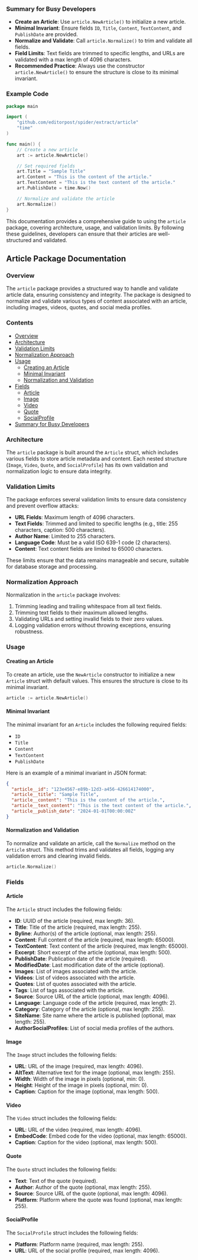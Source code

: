 
### Summary for Busy Developers

- **Create an Article**: Use `article.NewArticle()` to initialize a new article.
- **Minimal Invariant**: Ensure fields `ID`, `Title`, `Content`, `TextContent`, and `PublishDate` are provided.
- **Normalize and Validate**: Call `article.Normalize()` to trim and validate all fields.
- **Field Limits**: Text fields are trimmed to specific lengths, and URLs are validated with a max length of 4096 characters.
- **Recommended Practice**: Always use the constructor `article.NewArticle()` to ensure the structure is close to its minimal invariant.

### Example Code

```go
package main

import (
    "github.com/editorpost/spider/extract/article"
    "time"
)

func main() {
    // Create a new article
    art := article.NewArticle()

    // Set required fields
    art.Title = "Sample Title"
    art.Content = "This is the content of the article."
    art.TextContent = "This is the text content of the article."
    art.PublishDate = time.Now()

    // Normalize and validate the article
    art.Normalize()
}
```

This documentation provides a comprehensive guide to using the `article` package, covering architecture, usage, and validation limits. By following these guidelines, developers can ensure that their articles are well-structured and validated.
## Article Package Documentation

### Overview

The `article` package provides a structured way to handle and validate article data, ensuring consistency and integrity. The package is designed to normalize and validate various types of content associated with an article, including images, videos, quotes, and social media profiles.

### Contents

- [Overview](#overview)
- [Architecture](#architecture)
- [Validation Limits](#validation-limits)
- [Normalization Approach](#normalization-approach)
- [Usage](#usage)
    - [Creating an Article](#creating-an-article)
    - [Minimal Invariant](#minimal-invariant)
    - [Normalization and Validation](#normalization-and-validation)
- [Fields](#fields)
    - [Article](#article)
    - [Image](#image)
    - [Video](#video)
    - [Quote](#quote)
    - [SocialProfile](#socialprofile)
- [Summary for Busy Developers](#summary-for-busy-developers)

### Architecture

The `article` package is built around the `Article` struct, which includes various fields to store article metadata and content. Each nested structure (`Image`, `Video`, `Quote`, and `SocialProfile`) has its own validation and normalization logic to ensure data integrity.

### Validation Limits

The package enforces several validation limits to ensure data consistency and prevent overflow attacks:

- **URL Fields**: Maximum length of 4096 characters.
- **Text Fields**: Trimmed and limited to specific lengths (e.g., title: 255 characters, caption: 500 characters).
- **Author Name**: Limited to 255 characters.
- **Language Code**: Must be a valid ISO 639-1 code (2 characters).
- **Content**: Text content fields are limited to 65000 characters.

These limits ensure that the data remains manageable and secure, suitable for database storage and processing.

### Normalization Approach

Normalization in the `article` package involves:

1. Trimming leading and trailing whitespace from all text fields.
2. Trimming text fields to their maximum allowed lengths.
3. Validating URLs and setting invalid fields to their zero values.
4. Logging validation errors without throwing exceptions, ensuring robustness.

### Usage

#### Creating an Article

To create an article, use the `NewArticle` constructor to initialize a new `Article` struct with default values. This ensures the structure is close to its minimal invariant.

```go
article := article.NewArticle()
```

#### Minimal Invariant

The minimal invariant for an `Article` includes the following required fields:

- `ID`
- `Title`
- `Content`
- `TextContent`
- `PublishDate`

Here is an example of a minimal invariant in JSON format:

```json
{
  "article__id": "123e4567-e89b-12d3-a456-426614174000",
  "article__title": "Sample Title",
  "article__content": "This is the content of the article.",
  "article__text_content": "This is the text content of the article.",
  "article__publish_date": "2024-01-01T00:00:00Z"
}
```

#### Normalization and Validation

To normalize and validate an article, call the `Normalize` method on the `Article` struct. This method trims and validates all fields, logging any validation errors and clearing invalid fields.

```go
article.Normalize()
```

### Fields

#### Article

The `Article` struct includes the following fields:

- **ID**: UUID of the article (required, max length: 36).
- **Title**: Title of the article (required, max length: 255).
- **Byline**: Author(s) of the article (optional, max length: 255).
- **Content**: Full content of the article (required, max length: 65000).
- **TextContent**: Text content of the article (required, max length: 65000).
- **Excerpt**: Short excerpt of the article (optional, max length: 500).
- **PublishDate**: Publication date of the article (required).
- **ModifiedDate**: Last modification date of the article (optional).
- **Images**: List of images associated with the article.
- **Videos**: List of videos associated with the article.
- **Quotes**: List of quotes associated with the article.
- **Tags**: List of tags associated with the article.
- **Source**: Source URL of the article (optional, max length: 4096).
- **Language**: Language code of the article (required, max length: 2).
- **Category**: Category of the article (optional, max length: 255).
- **SiteName**: Site name where the article is published (optional, max length: 255).
- **AuthorSocialProfiles**: List of social media profiles of the authors.

#### Image

The `Image` struct includes the following fields:

- **URL**: URL of the image (required, max length: 4096).
- **AltText**: Alternative text for the image (optional, max length: 255).
- **Width**: Width of the image in pixels (optional, min: 0).
- **Height**: Height of the image in pixels (optional, min: 0).
- **Caption**: Caption for the image (optional, max length: 500).

#### Video

The `Video` struct includes the following fields:

- **URL**: URL of the video (required, max length: 4096).
- **EmbedCode**: Embed code for the video (optional, max length: 65000).
- **Caption**: Caption for the video (optional, max length: 500).

#### Quote

The `Quote` struct includes the following fields:

- **Text**: Text of the quote (required).
- **Author**: Author of the quote (optional, max length: 255).
- **Source**: Source URL of the quote (optional, max length: 4096).
- **Platform**: Platform where the quote was found (optional, max length: 255).

#### SocialProfile

The `SocialProfile` struct includes the following fields:

- **Platform**: Platform name (required, max length: 255).
- **URL**: URL of the social profile (required, max length: 4096).
